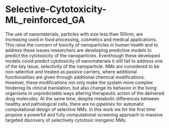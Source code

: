 # Selective-Cytotoxicity-ML_reinforced_GA

The use of nanomaterials, particles with size less than 100nm, are increasing used in food processing, cosmetics and medical applications. This raise the concern of toxicity of nanoparticles in human health and to address these issues researchers are developing predictive models to predict the cytotoxicity of the nanoparticles. Eventhough these developed models could predict cytotoxicity of nanomaterials it still fail to address one of the key issue, selectivity of the nanoparticle. NMs are considered to be non-selective and treated as passive carriers, where additional functionalities are given through additional chemical modifications. However, these modifications not only make the system more complex hindering its clinical translation, but also change its behavior in the living organisms in unpredictable ways altering therapeutic action of the delivered drug molecules. At the same time, despite metabolic differences between healthy and pathological cells, there are no pipelines for automatic computational design of selective NMs. In this work we for the first time propose a powerful and fully computational screening approach to massive targeted discovery of selectively cytotoxic inorganic NMs.
